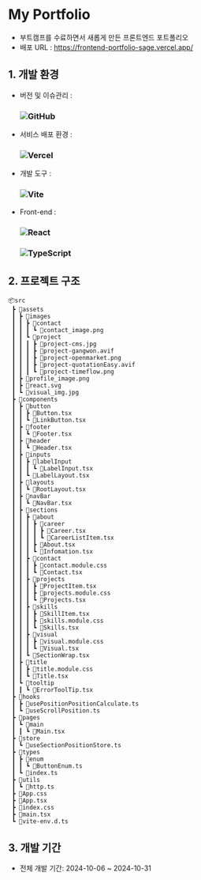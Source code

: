 # My Portfolio
- 부트캠프를 수료하면서 새롭게 만든 프론트엔드 포트폴리오
- 배포 URL : https://frontend-portfolio-sage.vercel.app/

## 1. 개발 환경
- 버전 및 이슈관리 : 
    ### ![GitHub](https://img.shields.io/badge/github-%23121011.svg?style=for-the-badge&logo=github&logoColor=white)
- 서비스 배포 환경 : 
    ### ![Vercel](https://img.shields.io/badge/vercel-%23000000.svg?style=for-the-badge&logo=vercel&logoColor=white)

- 개발 도구 :
    ### ![Vite](https://img.shields.io/badge/Vite-646CFF?style=for-the-badge&logo=Vite&logoColor=white)

- Front-end : 
    ### ![React](https://img.shields.io/badge/react-%2320232a.svg?style=for-the-badge&logo=react&logoColor=%2361DAFB)
    ### ![TypeScript](https://img.shields.io/badge/Typescript-3178C6?style=for-the-badge&logo=Typescript&logoColor=white)

## 2. 프로젝트 구조
```
📦src
 ┣ 📂assets
 ┃ ┣ 📂images
 ┃ ┃ ┣ 📂contact
 ┃ ┃ ┃ ┗ 📜contact_image.png
 ┃ ┃ ┗ 📂project
 ┃ ┃ ┃ ┣ 📜project-cms.jpg
 ┃ ┃ ┃ ┣ 📜project-gangwon.avif
 ┃ ┃ ┃ ┣ 📜project-openmarket.png
 ┃ ┃ ┃ ┣ 📜project-quotationEasy.avif
 ┃ ┃ ┃ ┗ 📜project-timeflow.png
 ┃ ┣ 📜profile_image.png
 ┃ ┣ 📜react.svg
 ┃ ┗ 📜visual_img.jpg
 ┣ 📂components
 ┃ ┣ 📂button
 ┃ ┃ ┣ 📜Button.tsx
 ┃ ┃ ┗ 📜LinkButton.tsx
 ┃ ┣ 📂footer
 ┃ ┃ ┗ 📜Footer.tsx
 ┃ ┣ 📂header
 ┃ ┃ ┗ 📜Header.tsx
 ┃ ┣ 📂inputs
 ┃ ┃ ┣ 📂labelInput
 ┃ ┃ ┃ ┗ 📜LabelInput.tsx
 ┃ ┃ ┗ 📜LabelLayout.tsx
 ┃ ┣ 📂layouts
 ┃ ┃ ┗ 📜RootLayout.tsx
 ┃ ┣ 📂navBar
 ┃ ┃ ┗ 📜NavBar.tsx
 ┃ ┣ 📂sections
 ┃ ┃ ┣ 📂about
 ┃ ┃ ┃ ┣ 📂career
 ┃ ┃ ┃ ┃ ┣ 📜Career.tsx
 ┃ ┃ ┃ ┃ ┗ 📜CareerListItem.tsx
 ┃ ┃ ┃ ┣ 📜About.tsx
 ┃ ┃ ┃ ┗ 📜Infomation.tsx
 ┃ ┃ ┣ 📂contact
 ┃ ┃ ┃ ┣ 📜contact.module.css
 ┃ ┃ ┃ ┗ 📜Contact.tsx
 ┃ ┃ ┣ 📂projects
 ┃ ┃ ┃ ┣ 📜ProjectItem.tsx
 ┃ ┃ ┃ ┣ 📜projects.module.css
 ┃ ┃ ┃ ┗ 📜Projects.tsx
 ┃ ┃ ┣ 📂skills
 ┃ ┃ ┃ ┣ 📜SkillItem.tsx
 ┃ ┃ ┃ ┣ 📜skills.module.css
 ┃ ┃ ┃ ┗ 📜Skills.tsx
 ┃ ┃ ┣ 📂visual
 ┃ ┃ ┃ ┣ 📜visual.module.css
 ┃ ┃ ┃ ┗ 📜Visual.tsx
 ┃ ┃ ┗ 📜SectionWrap.tsx
 ┃ ┣ 📂title
 ┃ ┃ ┣ 📜title.module.css
 ┃ ┃ ┗ 📜Title.tsx
 ┃ ┗ 📂tooltip
 ┃ ┃ ┗ 📜ErrorToolTip.tsx
 ┣ 📂hooks
 ┃ ┣ 📜usePositionPositionCalculate.ts
 ┃ ┗ 📜useScrollPosition.ts
 ┣ 📂pages
 ┃ ┗ 📂main
 ┃ ┃ ┗ 📜Main.tsx
 ┣ 📂store
 ┃ ┗ 📜useSectionPositionStore.ts
 ┣ 📂types
 ┃ ┣ 📂enum
 ┃ ┃ ┗ 📜ButtonEnum.ts
 ┃ ┗ 📜index.ts
 ┣ 📂utils
 ┃ ┗ 📜http.ts
 ┣ 📜App.css
 ┣ 📜App.tsx
 ┣ 📜index.css
 ┣ 📜main.tsx
 ┗ 📜vite-env.d.ts
 ```

 ## 3. 개발 기간
 - 전체 개발 기간: 2024-10-06 ~ 2024-10-31